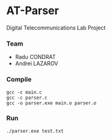 # AT-Parser

Digital Telecommunications Lab Project

### Team

- Radu CONDRAT
- Andrei LAZAROV

### Compile

    gcc -c main.c
    gcc -c parser.c
    gcc -o parser.exe main.o parser.o

### Run

    ./parser.exe test.txt

